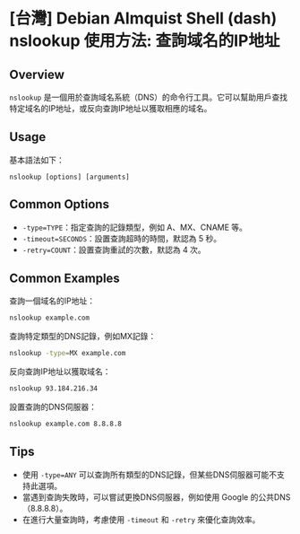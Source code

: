 # [台灣] Debian Almquist Shell (dash) nslookup 使用方法: 查詢域名的IP地址

## Overview
`nslookup` 是一個用於查詢域名系統（DNS）的命令行工具。它可以幫助用戶查找特定域名的IP地址，或反向查詢IP地址以獲取相應的域名。

## Usage
基本語法如下：
```
nslookup [options] [arguments]
```

## Common Options
- `-type=TYPE`：指定查詢的記錄類型，例如 A、MX、CNAME 等。
- `-timeout=SECONDS`：設置查詢超時的時間，默認為 5 秒。
- `-retry=COUNT`：設置查詢重試的次數，默認為 4 次。

## Common Examples
查詢一個域名的IP地址：
```bash
nslookup example.com
```

查詢特定類型的DNS記錄，例如MX記錄：
```bash
nslookup -type=MX example.com
```

反向查詢IP地址以獲取域名：
```bash
nslookup 93.184.216.34
```

設置查詢的DNS伺服器：
```bash
nslookup example.com 8.8.8.8
```

## Tips
- 使用 `-type=ANY` 可以查詢所有類型的DNS記錄，但某些DNS伺服器可能不支持此選項。
- 當遇到查詢失敗時，可以嘗試更換DNS伺服器，例如使用 Google 的公共DNS（8.8.8.8）。
- 在進行大量查詢時，考慮使用 `-timeout` 和 `-retry` 來優化查詢效率。